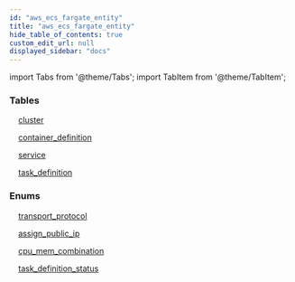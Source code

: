 ```yaml
---
id: "aws_ecs_fargate_entity"
title: "aws_ecs_fargate_entity"
hide_table_of_contents: true
custom_edit_url: null
displayed_sidebar: "docs"
---
```


import Tabs from '@theme/Tabs';
import TabItem from '@theme/TabItem';

<Tabs queryString="view">
  <TabItem value="components" label="Components" default>

### Tables

    [cluster](../../aws/tables/aws_ecs_fargate_entity_cluster.Cluster)

    [container_definition](../../aws/tables/aws_ecs_fargate_entity_container_definition.ContainerDefinition)

    [service](../../aws/tables/aws_ecs_fargate_entity_service.Service)

    [task_definition](../../aws/tables/aws_ecs_fargate_entity_task_definition.TaskDefinition)

### Enums
    [transport_protocol](../../aws/enums/aws_ecs_fargate_entity_container_definition.TransportProtocol)

    [assign_public_ip](../../aws/enums/aws_ecs_fargate_entity_service.AssignPublicIp)

    [cpu_mem_combination](../../aws/enums/aws_ecs_fargate_entity_task_definition.CpuMemCombination)

    [task_definition_status](../../aws/enums/aws_ecs_fargate_entity_task_definition.TaskDefinitionStatus)

</TabItem>
  <TabItem value="code-examples" label="Code examples">

</TabItem>
</Tabs>
